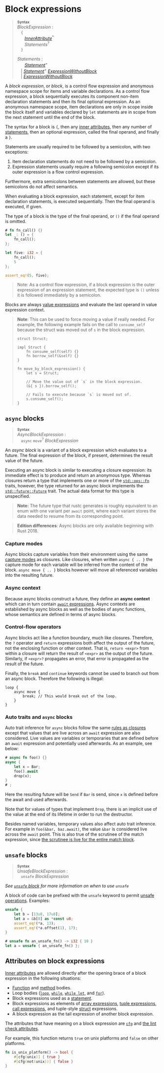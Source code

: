 # Block expressions

> **<sup>Syntax</sup>**\
> _BlockExpression_ :\
> &nbsp;&nbsp; `{`\
> &nbsp;&nbsp; &nbsp;&nbsp; [_InnerAttribute_]<sup>\*</sup>\
> &nbsp;&nbsp; &nbsp;&nbsp; _Statements_<sup>?</sup>\
> &nbsp;&nbsp; `}`
>
> _Statements_ :\
> &nbsp;&nbsp; &nbsp;&nbsp; [_Statement_]<sup>\+</sup>\
> &nbsp;&nbsp; | [_Statement_]<sup>\+</sup> [_ExpressionWithoutBlock_]\
> &nbsp;&nbsp; | [_ExpressionWithoutBlock_]

A *block expression*, or *block*, is a control flow expression and anonymous namespace scope for items and variable declarations.
As a control flow expression, a block sequentially executes its component non-item declaration statements and then its final optional expression.
As an anonymous namespace scope, item declarations are only in scope inside the block itself and variables declared by `let` statements are in scope from the next statement until the end of the block.

The syntax for a block is `{`, then any [inner attributes], then any number of [statements], then an optional expression, called the final operand, and finally a `}`.

Statements are usually required to be followed by a semicolon, with two exceptions:

1. Item declaration statements do not need to be followed by a semicolon.
2. Expression statements usually require a following semicolon except if its outer expression is a flow control expression.

Furthermore, extra semicolons between statements are allowed, but these semicolons do not affect semantics.

When evaluating a block expression, each statement, except for item declaration statements, is executed sequentially.
Then the final operand is executed, if given.

The type of a block is the type of the final operand, or `()` if the final operand is omitted.

```rust
# fn fn_call() {}
let _: () = {
    fn_call();
};

let five: i32 = {
    fn_call();
    5
};

assert_eq!(5, five);
```

> Note: As a control flow expression, if a block expression is the outer expression of an expression statement, the expected type is `()` unless it is followed immediately by a semicolon.

Blocks are always [value expressions] and evaluate the last operand in value expression context.

> **Note**: This can be used to force moving a value if really needed.
> For example, the following example fails on the call to `consume_self` because the struct was moved out of `s` in the block expression.
>
> ```rust,compile_fail
> struct Struct;
>
> impl Struct {
>     fn consume_self(self) {}
>     fn borrow_self(&self) {}
> }
>
> fn move_by_block_expression() {
>     let s = Struct;
>
>     // Move the value out of `s` in the block expression.
>     (&{ s }).borrow_self();
>
>     // Fails to execute because `s` is moved out of.
>     s.consume_self();
> }
> ```

## `async` blocks

> **<sup>Syntax</sup>**\
> _AsyncBlockExpression_ :\
> &nbsp;&nbsp; `async` `move`<sup>?</sup> _BlockExpression_

An *async block* is a variant of a block expression which evaluates to a future.
The final expression of the block, if present, determines the result value of the future.

Executing an async block is similar to executing a closure expression:
its immediate effect is to produce and return an anonymous type.
Whereas closures return a type that implements one or more of the [`std::ops::Fn`] traits, however, the type returned for an async block implements the [`std::future::Future`] trait.
The actual data format for this type is unspecified.

> **Note:** The future type that rustc generates is roughly equivalent to an enum with one variant per `await` point, where each variant stores the data needed to resume from its corresponding point.

> **Edition differences**: Async blocks are only available beginning with Rust 2018.

### Capture modes

Async blocks capture variables from their environment using the same [capture modes] as closures.
Like closures, when written `async { .. }` the capture mode for each variable will be inferred from the content of the block.
`async move { .. }` blocks however will move all referenced variables into the resulting future.

### Async context

Because async blocks construct a future, they define an **async context** which can in turn contain [`await` expressions].
Async contexts are established by async blocks as well as the bodies of async functions, whose semantics are defined in terms of async blocks.

### Control-flow operators

Async blocks act like a function boundary, much like closures.
Therefore, the `?` operator and `return` expressions both affect the output of the future, not the enclosing function or other context.
That is, `return <expr>` from within a closure will return the result of `<expr>` as the output of the future.
Similarly, if `<expr>?` propagates an error, that error is propagated as the result of the future.

Finally, the `break` and `continue` keywords cannot be used to branch out from an async block.
Therefore the following is illegal:

```rust,compile_fail
loop {
    async move {
        break; // This would break out of the loop.
    }
}
```

### Auto traits and `async` blocks

Auto trait inference for `async` blocks follow the same [rules as closures] except that values that are live across an `await` expression are also considered.
Live values are variables or temporaries that are defined before an `await` expression and potentially used afterwards.
As an example, see below:
```rust
# async fn foo() {}
async {
    let x = Bar;
    foo().await
    drop(x);
}
# ;
```
Here the resulting future will be `Send` if `Bar` is send, since `x` is defined before the await and used afterwards.

Note that for values of types that implement `Drop`, there is an implicit use of the value at the end of its lifetime in order to run the destructor.

Besides named variables, temporary values also affect auto trait inference.
For example in `foo(&bar, baz.await)`, the value `&bar` is considered live across the `await` point.
This is also true of the scrutinee of the match expression, since [the scrutinee is live for the entire match block][temporary-scopes].

## `unsafe` blocks

> **<sup>Syntax</sup>**\
> _UnsafeBlockExpression_ :\
> &nbsp;&nbsp; `unsafe` _BlockExpression_

_See [`unsafe` block](../unsafe-blocks.md) for more information on when to use `unsafe`_

A block of code can be prefixed with the `unsafe` keyword to permit [unsafe operations].
Examples:

```rust
unsafe {
    let b = [13u8, 17u8];
    let a = &b[0] as *const u8;
    assert_eq!(*a, 13);
    assert_eq!(*a.offset(1), 17);
}

# unsafe fn an_unsafe_fn() -> i32 { 10 }
let a = unsafe { an_unsafe_fn() };
```

## Attributes on block expressions

[Inner attributes] are allowed directly after the opening brace of a block expression in the following situations:

* [Function] and [method] bodies.
* Loop bodies ([`loop`], [`while`], [`while let`], and [`for`]).
* Block expressions used as a [statement].
* Block expressions as elements of [array expressions], [tuple expressions],
  [call expressions], and tuple-style [struct] expressions.
* A block expression as the tail expression of another block expression.
<!-- Keep list in sync with expressions.md -->

The attributes that have meaning on a block expression are [`cfg`] and [the lint check attributes].

For example, this function returns `true` on unix platforms and `false` on other platforms.

```rust
fn is_unix_platform() -> bool {
    #[cfg(unix)] { true }
    #[cfg(not(unix))] { false }
}
```

[_ExpressionWithoutBlock_]: ../expressions.md
[_InnerAttribute_]: ../attributes.md
[_Statement_]: ../statements.md
[`await` expressions]: await-expr.md
[`cfg`]: ../conditional-compilation.md
[`for`]: loop-expr.md#iterator-loops
[`loop`]: loop-expr.md#infinite-loops
[`std::ops::Fn`]: ../../std/ops/trait.Fn.html
[`std::future::Future`]: ../../std/future/trait.Future.html
[`while let`]: loop-expr.md#predicate-pattern-loops
[`while`]: loop-expr.md#predicate-loops
[array expressions]: array-expr.md
[call expressions]: call-expr.md
[capture modes]: ../types/closure.md#capture-modes
[function]: ../items/functions.md
[inner attributes]: ../attributes.md
[method]: ../items/associated-items.md#methods
[mutable reference]: ../types/pointer.md#mutables-references-
[shared references]: ../types/pointer.md#shared-references-
[statement]: ../statements.md
[statements]: ../statements.md
[struct]: struct-expr.md
[the lint check attributes]: ../attributes/diagnostics.md#lint-check-attributes
[tuple expressions]: tuple-expr.md
[unsafe operations]: ../unsafety.md
[value expressions]: ../expressions.md#place-expressions-and-value-expressions
[rules as closures]: ../special-types-and-traits.md#auto-traits
[temporary-scopes]: ../destructors.md#temporary-scopes
